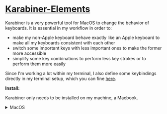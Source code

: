 # [Karabiner-Elements](https://karabiner-elements.pqrs.org/)

Karabiner is a very powerful tool for MacOS to change the behavior of keyboards. It is essential in
my workflow in order to:

- make my non-Apple keyboard behave exactly like an Apple keyboard to make all my keyboards
  consistent with each other
- switch some important keys with less important ones to make the former more accessible
- simplify some key combinations to perform less key strokes or to perform them more easily

Since I'm working a lot within my terminal, I also define some keybindings directly in my terminal
setup, which you can fine [here](/.config/wezterm/).

**Install:**

Karabiner only needs to be installed on my machine, a Macbook.

<details>
<summary>MacOS</summary>

```shell
brew install --cask karabiner-elements
```

</details>

